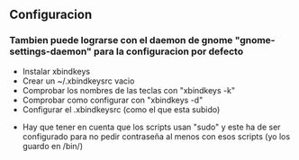 ## Configuracion
### Tambien puede lograrse con el daemon de gnome "gnome-settings-daemon" para la configuracion por defecto
- Instalar xbindkeys
- Crear un ~/.xbindkeysrc vacio
- Comprobar los nombres de las teclas con "xbindkeys -k"
- Comprobar como configurar con "xbindkeys -d"
- Configurar el .xbindkeysrc (como el que esta subido)

* Hay que tener en cuenta que los scripts usan "sudo" y este ha de ser configurado para no pedir contraseña al menos con esos scripts (yo los guardo en /bin/) 
